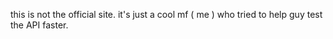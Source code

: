 this is not the official site. it's just a cool mf ( me ) who tried to help guy test the API faster.
